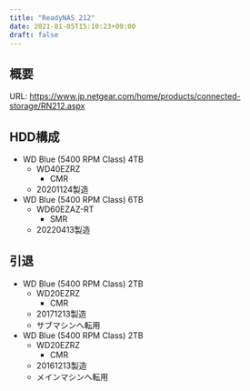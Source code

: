 ```yaml
---
title: "ReadyNAS 212"
date: 2021-01-05T15:10:23+09:00
draft: false
---
```


## 概要
URL: https://www.jp.netgear.com/home/products/connected-storage/RN212.aspx

## HDD構成
* WD Blue (5400 RPM Class) 4TB
  * WD40EZRZ
    * CMR
  * 20201124製造
* WD Blue (5400 RPM Class) 6TB
  * WD60EZAZ-RT
    * SMR
  * 20220413製造

## 引退
* WD Blue (5400 RPM Class) 2TB
  * WD20EZRZ
    * CMR
  * 20171213製造
  * サブマシンへ転用
* WD Blue (5400 RPM Class) 2TB
  * WD20EZRZ
    * CMR
  * 20161213製造
  * メインマシンへ転用
